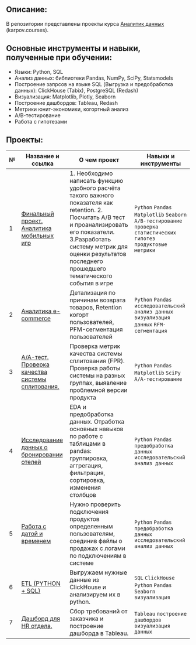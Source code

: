 ## Описание:
В репозитории представлены проекты курса [Аналитик данных](https://karpov.courses/analytics) (karpov.courses).

## Основные инструменты и навыки, полученные при обучении:
- Языки: Python, SQL
- Анализ данных: библиотеки Pandas, NumPy, SciPy, Statsmodels
- Построение запрсов на языке SQL (Выгрузка и предобработка данных): ClickHouse (Tabix), PostgreSQL (Redash)
- Визуализация: Matplotlib, Plotly, Seaborn
- Построение дашбордов: Tableau, Redash
- Метрики юнит-экономики, когортный анализ
- А/В-тестирование
- Работа с гипотезами



## Проекты:
| №| Название и ссылка | О чем проект                                                     | Навыки и инструменты           |  
|-----------|-------------------|------------------------------------------------------------------|-----------------------------------|
|1              |[Финальный проект. Аналитика мобильных игр](mobile_games/)|1. Необходимо написать функцию удобного расчёта такого важного показателя как retention. 2. Посчитать А/В тест и проанализировать его показатели. 3.Разработать систему метрик для оценки результатов последнего прошедшего тематического события в игре|`Python` `Pandas` `Matplotlib` `Seaborn` `A/B-тестирование` `проверка статистических гипотез` `продуктовые метрики`|
|2              |[Аналитика e-commerce](e-com/)|Детализация по причинам возврата товаров, Retention когорт пользователей, PFM-сегментация пользователей| `Python` `Pandas` `исследовательский анализ данных` `визуализация данных` `RFM-сегментация`|
|3              |[A/A-тест. Проверка качества системы сплитования.](AA-test/)|Проверка метрик качества системы сплитования (FPR). Проверка работы системы на разных группах, выявление проблемной версии продукта|`Python` `Pandas` `Matplotlib` `SciPy` `A/A-тестирование`|
|4              |[Исследование данных о бронировании отелей](Hotel_booking/)|EDA и предобработка данных. Отработка основных навыков по работе с таблицами в pandas: группировка, аггрегация, фильтрация, сортировка,  изменения столбцов| `Python` `Pandas` `предобработка данных` `исследовательский анализ данных`|
|5              |[Работа с датой и временем](telemarketing/)|Нужно проверить подключения продуктов определенным пользователям, соединив файлы о продажах с логами по подключениям в системе|`Python` `Pandas` `предобработка данных` `исследовательский анализ данных`|
|6              |[ETL (PYTHON + SQL)](SQL/)|Выгружаем нужные данные из ClickHouse и анализируем их в python. |`SQL` `ClickHouse` `Python` `Pandas` `Seaborn` `визуализация`|
|7              |[Дашборд для HR отдела.](Dashboard/)|Сбор требований от заказчика и построение дашборда в Tableau.|`Tableau` `построение дашбордов` `визуализация данных`|
